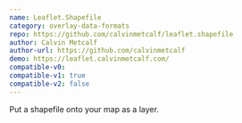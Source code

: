 ```yaml
---
name: Leaflet.Shapefile
category: overlay-data-formats
repo: https://github.com/calvinmetcalf/leaflet.shapefile
author: Calvin Metcalf
author-url: https://github.com/calvinmetcalf
demo: https://leaflet.calvinmetcalf.com/
compatible-v0:
compatible-v1: true
compatible-v2: false
---
```


Put a shapefile onto your map as a layer.
